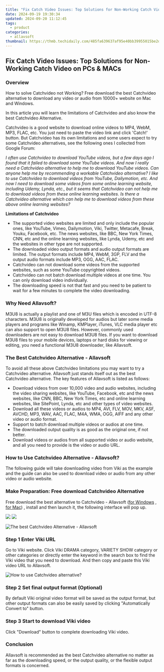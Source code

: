 ```yaml
---
title: "Fix Catch Video Issues: Top Solutions for Non-Working Catch Video on PCs & MACs"
date: 2024-09-19 19:30:34
updated: 2024-09-20 11:12:45
tags:
  - product
categories:
  - allavsoft
thumbnail: https://thmb.techidaily.com/485fa639637af95e40bb39955015be2d5660936e6475a435b4a4c85695223b88.jpg
---
```


## Fix Catch Video Issues: Top Solutions for Non-Working Catch Video on PCs & MACs

### Overview

How to solve Catchvideo not Working? Free download the best Catchvideo alternative to download any video or audio from 10000+ website on Mac and Windows.

In this article you will learn the limitations of Catchvideo and also know the best Catchvideo Alternative.

Catchvideo is a good website to download online videos to MP4, WebM, MP3, FLAC, etc. You just need to paste the video link and click 'Catch!' button. But Catchvideo has its own limitations and some users expect to try some Catchvideo alternatives, see the following ones I collected from Google Forum:

_I often use Catchvideo to download YouTube videos, but a few days ago I found that it failed to download some YouTube videos. And now I really need a Catchvideo alternative to help me to download YouTube videos. Can anyone help me by recommending a workable Catchvideo alternative?_ _I like to use Catchvideo to download videos from YouTube, Dailymotion, etc. And now I need to download some videos from some online learning website, including Udemy, Lynda, etc., but it seems that Catchvideo can not help me to download videos from these online learning websites. Is there a Catchvideo alternative which can help me to download videos from these above online learning websites?_

**Limitations of Catchvideo**

* The supported video websites are limited and only include the popular ones, like YouTube, Vimeo, Dailymotion, Viki, Twitter, Metacafe, Break, Youku, Facebook, etc. The news websites, like BBC, New York Times, CNN, etc and the online learning websites, like Lynda, Udemy, etc and the websites in other type are not supported.
* The downloaded video output formats and audio output formats are limited. The output formats include MP4, WebM, 3GP, FLV and the output audio formats include MP3, OGG, AAC, FLAC.
* Catchvideo can not download some videos from the supported websites, such as some YouTube copyrighted videos.
* Catchvideo can not batch download multiple videos at one time. You can only download video individually.
* The downloading speed is not that fast and you need to be patient to wait for a few minutes to complete the video downloading.

### Why Need Allavsoft?

M3U8 is actually a playlist and one of M3U files which is encoded in UTF-8 characters. M3U8 is originally developed for audios but later some media players and programs like Winamp, KMPlayer, iTunes, VLC media player etc can also support to open M3U8 files. However, commonly used downloaders are not easy to download M3U8 files. If you want to download M3U8 files to your mobile devices, laptops or hard disks for viewing or editing, you need a functional M3U8 downloader, like Allavsoft.

### The Best Catchvideo Alternative - Allavsoft

To avoid all these above Catchvideo limitations you may want to try a Catchvideo alternative. Allavsoft just stands itself out as the best Catchvideo alternative. The key features of Allavsoft is listed as follows:

* Download videos from over 10,000 video and audio websites, including the video sharing websites, like YouTube, Facebook, etc and the news websites, like CNN, BBC, New York Times, etc and online learning websites, like SitePoint, Lynda, etc and other types of video websites.
* Download all these videos or audios to MP4, AVI, FLV, MOV, MKV, ASF, AVCHD, MP3, WAV, AAC, FLAC, M4A, WMA, OGG, AIFF and any other video or audio format.
* Support to batch download multiple videos or audios at one time.
* The downloaded output quality is as good as the original one, if not better.
* Download videos or audios from all supported video or audio website, and all you need to provide is the video or audio URL.

### How to Use Catchvideo Alternative - Allavsoft?

The following guide will take downloading video from Viki as the example and the guide can also be used to download video or audio from any other video or audio website.

### Make Preparation: Free download Catchvideo Alternative

Free download the best alternative to Catchvideo - Allavsoft ([for Windows](https://tools.techidaily.com/allavsoft/products/) , [for Mac](https://tools.techidaily.com/allavsoft/products/)) , install and then launch it, the following interface will pop up.

[![](https://www.allavsoft.com/how-to/../images/how-to/free-download-win.jpg)](https://tools.techidaily.com/allavsoft/products/) [![](https://www.allavsoft.com/how-to/../images/how-to/free-download-mac.jpg)](https://tools.techidaily.com/allavsoft/products/)

![The best Catchvideo Alternative - Allavsoft](https://www.allavsoft.com/how-to/../images/allavsoft/screen-shot-600.jpg)

### Step 1 Enter Viki URL

Go to Viki website. Click Viki DRAMA category, VARIETY SHOW category or other categories or directly enter the keyword in the search box to find the Viki video that you need to download. And then copy and paste this Viki video URL to Allavsoft.

![How to use Catchvideo alternative?](https://www.allavsoft.com/how-to/../images/how-to/download-rtmp-video/download-rtmp-video.jpg)

### Step 2 Set final output format (Optional)

By default Viki original video format will be saved as the output format, but other output formats can also be easily saved by clicking "Automatically Convert to" button.

### Step 3 Start to download Viki video

Click "Download" button to complete downloading Viki video.

### Conclusion

Allavsoft is recommended as the best Catchvideo alternative no matter as far as the downloading speed, or the output quality, or the flexible output formats is concerned.

<ins class="adsbygoogle"
     style="display:block"
     data-ad-format="autorelaxed"
     data-ad-client="ca-pub-7571918770474297"
     data-ad-slot="1223367746"></ins>



<ins class="adsbygoogle"
     style="display:block"
     data-ad-client="ca-pub-7571918770474297"
     data-ad-slot="8358498916"
     data-ad-format="auto"
     data-full-width-responsive="true"></ins>
